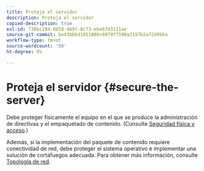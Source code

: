 ```yaml
---
title: Proteja el servidor
description: Proteja el servidor
copied-description: true
exl-id: 736bc194-8058-469f-8c73-ebe67d3111ae
source-git-commit: be43bbbd1051886c8979ff590a3197b2a7249b6a
workflow-type: tm+mt
source-wordcount: '56'
ht-degree: 0%

---
```


# Proteja el servidor {#secure-the-server}

Debe proteger físicamente el equipo en el que se produce la administración de directivas y el empaquetado de contenido. (Consulte [Seguridad física y acceso](../../aaxs-secure-deployment-guidelines/physical-sec-and-access.md).)

Además, si la implementación del paquete de contenido requiere conectividad de red, debe proteger el sistema operativo e implementar una solución de cortafuegos adecuada. Para obtener más información, consulte [Topología de red](../../aaxs-secure-deployment-guidelines/overview/network-topology.md).

